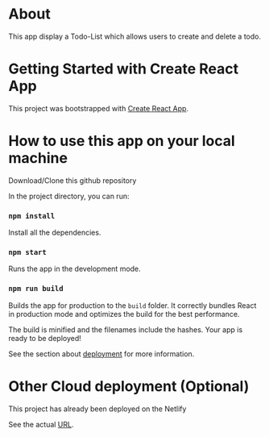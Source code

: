 # About

This app display a Todo-List which allows users to create and delete a todo. 


# Getting Started with Create React App

This project was bootstrapped with [Create React App](https://github.com/facebook/create-react-app).

# How to use this app on your local machine

Download/Clone this github repository

In the project directory, you can run:

### `npm install`

Install all the dependencies.

### `npm start`

Runs the app in the development mode.

### `npm run build`

Builds the app for production to the `build` folder.
It correctly bundles React in production mode and optimizes the build for the best performance.

The build is minified and the filenames include the hashes.
Your app is ready to be deployed!

See the section about [deployment](https://facebook.github.io/create-react-app/docs/deployment) for more information.

# Other Cloud deployment (Optional)

This project has already been deployed on the Netlify

See the actual [URL](https://yuan-todo-list.netlify.app).